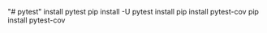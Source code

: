 "# pytest" 
install pytest 
    pip install -U pytest
install pip install pytest-cov
    pip install pytest-cov

    